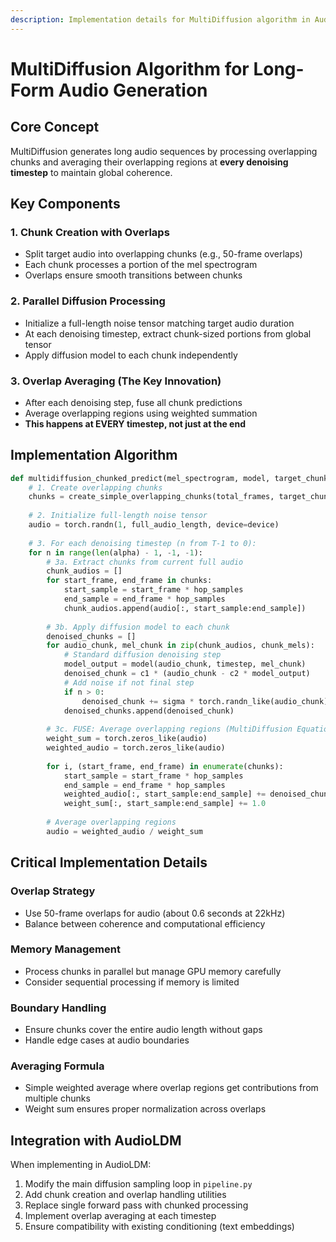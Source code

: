 ```yaml
---
description: Implementation details for MultiDiffusion algorithm in AudioLDM
---
```


# MultiDiffusion Algorithm for Long-Form Audio Generation

## Core Concept
MultiDiffusion generates long audio sequences by processing overlapping chunks and averaging their overlapping regions at **every denoising timestep** to maintain global coherence.

## Key Components

### 1. Chunk Creation with Overlaps
- Split target audio into overlapping chunks (e.g., 50-frame overlaps)
- Each chunk processes a portion of the mel spectrogram
- Overlaps ensure smooth transitions between chunks

### 2. Parallel Diffusion Processing
- Initialize a full-length noise tensor matching target audio duration
- At each denoising timestep, extract chunk-sized portions from global tensor
- Apply diffusion model to each chunk independently

### 3. Overlap Averaging (The Key Innovation)
- After each denoising step, fuse all chunk predictions
- Average overlapping regions using weighted summation
- **This happens at EVERY timestep, not just at the end**

## Implementation Algorithm

```python
def multidiffusion_chunked_predict(mel_spectrogram, model, target_chunks, overlap_frames):
    # 1. Create overlapping chunks
    chunks = create_simple_overlapping_chunks(total_frames, target_chunks, overlap_frames)
    
    # 2. Initialize full-length noise tensor
    audio = torch.randn(1, full_audio_length, device=device)
    
    # 3. For each denoising timestep (n from T-1 to 0):
    for n in range(len(alpha) - 1, -1, -1):
        # 3a. Extract chunks from current full audio
        chunk_audios = []
        for start_frame, end_frame in chunks:
            start_sample = start_frame * hop_samples
            end_sample = end_frame * hop_samples
            chunk_audios.append(audio[:, start_sample:end_sample])
        
        # 3b. Apply diffusion model to each chunk
        denoised_chunks = []
        for audio_chunk, mel_chunk in zip(chunk_audios, chunk_mels):
            # Standard diffusion denoising step
            model_output = model(audio_chunk, timestep, mel_chunk)
            denoised_chunk = c1 * (audio_chunk - c2 * model_output)
            # Add noise if not final step
            if n > 0:
                denoised_chunk += sigma * torch.randn_like(audio_chunk)
            denoised_chunks.append(denoised_chunk)
        
        # 3c. FUSE: Average overlapping regions (MultiDiffusion Equation 5)
        weight_sum = torch.zeros_like(audio)
        weighted_audio = torch.zeros_like(audio)
        
        for i, (start_frame, end_frame) in enumerate(chunks):
            start_sample = start_frame * hop_samples
            end_sample = end_frame * hop_samples
            weighted_audio[:, start_sample:end_sample] += denoised_chunks[i]
            weight_sum[:, start_sample:end_sample] += 1.0
        
        # Average overlapping regions
        audio = weighted_audio / weight_sum
```

## Critical Implementation Details

### Overlap Strategy
- Use 50-frame overlaps for audio (about 0.6 seconds at 22kHz)
- Balance between coherence and computational efficiency

### Memory Management
- Process chunks in parallel but manage GPU memory carefully
- Consider sequential processing if memory is limited

### Boundary Handling
- Ensure chunks cover the entire audio length without gaps
- Handle edge cases at audio boundaries

### Averaging Formula
- Simple weighted average where overlap regions get contributions from multiple chunks
- Weight sum ensures proper normalization across overlaps

## Integration with AudioLDM

When implementing in AudioLDM:
1. Modify the main diffusion sampling loop in `pipeline.py`
2. Add chunk creation and overlap handling utilities
3. Replace single forward pass with chunked processing
4. Implement overlap averaging at each timestep
5. Ensure compatibility with existing conditioning (text embeddings)
